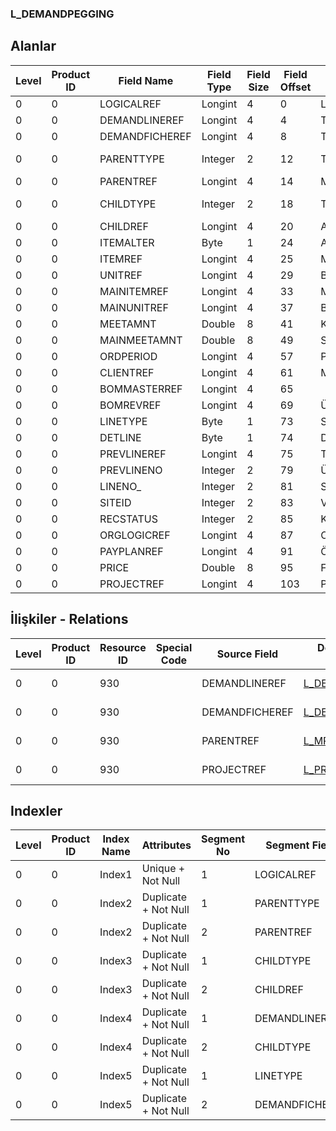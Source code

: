 ### L_DEMANDPEGGING

## Alanlar

**Level**|**Product ID**|**Field Name**|**Field Type**|**Field Size**|**Field Offset**|**Türkçe Açıklama**|**Expression**
-----|-----|-----|-----|-----|-----|-----|-----
0|0|LOGICALREF|Longint|4|0|Logical Reference|Logical Reference
0|0|DEMANDLINEREF|Longint|4|4|Talep Satırı Log. Ref.|DEMANDLINE LOGICALREF
0|0|DEMANDFICHEREF|Longint|4|8|Talep Fişi Log. Ref.|DEMANDFICHE LOGICALREF
0|0|PARENTTYPE|Integer|2|12|Talep/Kaynak Türü; 0=Manüel 1=MPS 2=MRP|Demand/Resource Type;0=Manual;1=MPS;2=MRP;0=Manual;1=MPS;2=MRP;0=Manual;1=MPS;2=MRP;0=Manual;1=MPS
0|0|PARENTREF|Longint|4|14|MRPHEAD;Alt Tür = 1 ==> |MRPHEAD;Childtype = 1 ==> 
0|0|CHILDTYPE|Integer|2|18|Talep Karşılama Türü; 0=Verilen sipariş;1=Üretim emri;2=Ambar fişi;3=Stoktan Karşılanan|Demand Delivery Type;0=Purchase Order;1=Production Order;2=Warehouse Voucher;3=Fulfilled From Stock
0|0|CHILDREF|Longint|4|20|ALTMALZREF;0=Manual;1=MPS;2=MRP;0=Manual;1=MPS;2=MRP;0=Manual;1=MPS;2=MRP;0=Manual;1=MPS|CHILDREF;0=Manual;1=MPS;2=MRP;0=Manual;1=MPS;2=MRP;0=Manual;1=MPS;2=MRP;0=Manual;1=MPS
0|0|ITEMALTER|Byte|1|24|Alternatif Malzeme Temini|Alternative Material Procurement
0|0|ITEMREF|Longint|4|25|Malzemeler Log. Ref.|ITEMS LOGICALREF
0|0|UNITREF|Longint|4|29|Birim seti log. Ref.|UNITSETL LOGICALREF
0|0|MAINITEMREF|Longint|4|33|Malzemeler Log. Ref.|ITEMS LOGICALREF
0|0|MAINUNITREF|Longint|4|37|Birim seti log. Ref.|UNITSETL LOGICALREF
0|0|MEETAMNT|Double|8|41|Karşılama Miktarı|Delivery Quantity
0|0|MAINMEETAMNT|Double|8|49|Sevkedilen Ana Malzeme Miktarı|Delivered Main Material Quantity
0|0|ORDPERIOD|Longint|4|57|Periyot numarası|Period Number
0|0|CLIENTREF|Longint|4|61|Müşteri Kartı Log. Ref.|CLCARD LOGICALREF
0|0|BOMMASTERREF|Longint|4|65||BOM MASTER LOGICAL REF
0|0|BOMREVREF|Longint|4|69|Ürün Reçetesi Revizyonu Referansı|BOMREVSN LOGICALREF
0|0|LINETYPE|Byte|1|73|Satır Tipi|Line Type
0|0|DETLINE|Byte|1|74|Detay Satırı|Detail Line
0|0|PREVLINEREF|Longint|4|75|Talep Tespiti Log. Ref.|DEMANDPEGGING LOGICALREF
0|0|PREVLINENO|Integer|2|79|Üst Malzeme Sınıfı Satır Numarası|Parent Material Class Line Number
0|0|LINENO_|Integer|2|81|Satır Numarası|Line Number
0|0|SITEID|Integer|2|83|Veri Merkezi|Data Processing Site
0|0|RECSTATUS|Integer|2|85|Kayıt Durumu|Record Status
0|0|ORGLOGICREF|Longint|4|87|Orijinal Kayıt Log. Ref.|Original Record Logical Reference
0|0|PAYPLANREF|Longint|4|91|Ödeme Planları|Payment Plans
0|0|PRICE|Double|8|95|Fiyat|Price
0|0|PROJECTREF|Longint|4|103|Proje Referansı|PROJECT Reference

## İlişkiler - Relations
**Level**|**Product ID**|**Resource ID**|**Special Code**|**Source Field**|**Destination Table**|**Destination Field**|**Relation Type**|**Extra Condition**
-----|-----|-----|-----|-----|-----|-----|-----|-----
0|0|930||DEMANDLINEREF|[L_DEMANDLINE](../LG_DEMANDLINE "L_DEMANDLINE")|LOGICALREF|one-to-one|
0|0|930||DEMANDFICHEREF|[L_DEMANDFICHE](../L_DEMANDFICHE "L_DEMANDFICHE")|LOGICALREF|one-to-one|
0|0|930||PARENTREF|[L_MRPHEAD](../LG_MRPHEAD "L_MRPHEAD")|LOGICALREF|one-to-one|
0|0|930||PROJECTREF|[L_PROJECT](../L_PROJECT "L_PROJECT")|LOGICALREF|one-to-one|

## Indexler
**Level**|**Product ID**|**Index Name**|**Attributes**|**Segment No**|**Segment Field**|**Sense**
-----|-----|-----|-----|-----|-----|-----
0|0|Index1|Unique + Not Null|1|LOGICALREF|Ascending
0|0|Index2|Duplicate + Not Null|1|PARENTTYPE|Ascending
0|0|Index2|Duplicate + Not Null|2|PARENTREF|Ascending
0|0|Index3|Duplicate + Not Null|1|CHILDTYPE|Ascending
0|0|Index3|Duplicate + Not Null|2|CHILDREF|Ascending
0|0|Index4|Duplicate + Not Null|1|DEMANDLINEREF|Ascending
0|0|Index4|Duplicate + Not Null|2|CHILDTYPE|Ascending
0|0|Index5|Duplicate + Not Null|1|LINETYPE|Ascending
0|0|Index5|Duplicate + Not Null|2|DEMANDFICHEREF|Ascending
